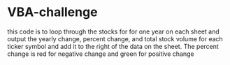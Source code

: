 # VBA-challenge

this code is to loop through the stocks for for one year on each sheet and 
output the yearly change, percent change, and total stock volume for each ticker symbol 
and add it to the right of the data on the sheet. The percent change is red for negative change and 
green for positive change